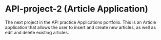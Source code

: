 # API-project-2 (Article Application)
The next project in the API practice Applications portfolio. This is an Article application that allows the user to insert and create new articles, as well as edit and delete existing articles.
